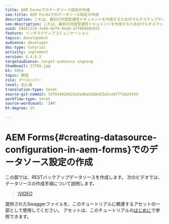 ```yaml
---
title: AEM Formsでのデータソース設定の作成
seo-title: AEM Formsでのデータソース設定の作成
description: これは、最初の対話型通信ドキュメントを作成するためのマルチステップチュートリアルのパート2です。 この部では、RESTバックアップデータソースを作成します。  次のビデオでは、データソースの作成手順について説明します。
seo-description: これは、最初の対話型通信ドキュメントを作成するためのマルチステップチュートリアルのパート2です。 この部では、RESTバックアップデータソースを作成します。  次のビデオでは、データソースの作成手順について説明します。
uuid: b9d5c220-3e86-4e7d-8ea0-a7f604dde925
feature: インタラクティブコミュニケーション
topics: development
audience: developer
doc-type: tutorial
activity: implement
version: 6.4,6.5
targetaudience: target-audience ongoing
thumbnail: 27765.jpg
kt: 5954
topic: 開発
role: デベロッパー
level: 初心者
translation-type: tm+mt
source-git-commit: 7d7034026826a5a46a91b6425a5cebfffab2934d
workflow-type: tm+mt
source-wordcount: '144'
ht-degree: 2%

---
```



# AEM Forms{#creating-datasource-configuration-in-aem-forms}でのデータソース設定の作成

この部では、RESTバックアップデータソースを作成します。  次のビデオでは、データソースの作成手順について説明します。

>[!VIDEO](https://video.tv.adobe.com/v/27765/?quality=9&learn=on)

提供されたSwaggerファイルを、このチュートリアルに関連するアセットの一部として使用してください。 アセットは、このチュートリアルの[はじめに](introduction.md)で参照できます。

